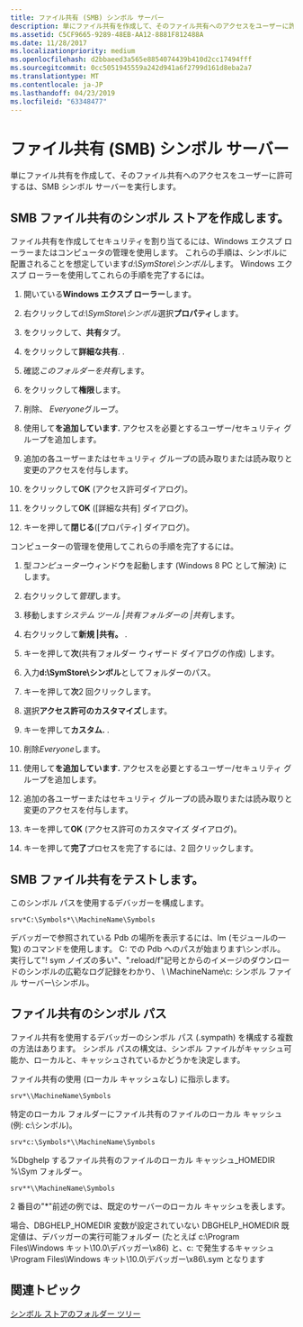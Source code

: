 ```yaml
---
title: ファイル共有 (SMB) シンボル サーバー
description: 単にファイル共有を作成して、そのファイル共有へのアクセスをユーザーに許可するは、SMB シンボル サーバーを実行します。
ms.assetid: C5CF9665-9289-48EB-AA12-8881F812488A
ms.date: 11/28/2017
ms.localizationpriority: medium
ms.openlocfilehash: d2bbaeed3a565e8854074439b410d2cc17494fff
ms.sourcegitcommit: 0cc5051945559a242d941a6f2799d161d8eba2a7
ms.translationtype: MT
ms.contentlocale: ja-JP
ms.lasthandoff: 04/23/2019
ms.locfileid: "63348477"
---
```

# <a name="file-share-smb-symbol-server"></a>ファイル共有 (SMB) シンボル サーバー


単にファイル共有を作成して、そのファイル共有へのアクセスをユーザーに許可するは、SMB シンボル サーバーを実行します。

## <a name="span-idcreatingasmbfilesharesymbolstorespanspan-idcreatingasmbfilesharesymbolstorespanspan-idcreatingasmbfilesharesymbolstorespancreating-a-smb-file-share-symbol-store"></a><span id="Creating_a_SMB_File_Share_Symbol_Store_"></span><span id="creating_a_smb_file_share_symbol_store_"></span><span id="CREATING_A_SMB_FILE_SHARE_SYMBOL_STORE_"></span>SMB ファイル共有のシンボル ストアを作成します。


ファイル共有を作成してセキュリティを割り当てるには、Windows エクスプ ローラーまたはコンピュータの管理を使用します。 これらの手順は、シンボルに配置されることを想定しています*d:\\SymStore\\シンボル*します。 Windows エクスプ ローラーを使用してこれらの手順を完了するには。

1. 開いている**Windows エクスプ ローラー**します。

2. 右クリックして*d:\\SymStore\\シンボル*選択**プロパティ**します。

3. をクリックして、**共有**タブ。

4. をクリックして**詳細な共有**. .

5. 確認*このフォルダーを共有*します。

6. をクリックして**権限**します。

7. 削除、 *Everyone*グループ。

8. 使用して**を追加しています.** アクセスを必要とするユーザー/セキュリティ グループを追加します。

9. 追加の各ユーザーまたはセキュリティ グループの読み取りまたは読み取りと変更のアクセスを付与します。

10. をクリックして**OK** (アクセス許可ダイアログ)。

11. をクリックして**OK** ([詳細な共有] ダイアログ)。

12. キーを押して**閉じる**([プロパティ] ダイアログ)。

コンピューターの管理を使用してこれらの手順を完了するには。

1. 型*コンピューター*ウィンドウを起動します (Windows 8 PC として解決) にします。

2. 右クリックして*管理*します。

3. 移動します*システム ツール |共有フォルダーの |共有*します。

4. 右クリックして**新規 |共有。** .

5. キーを押して**次**(共有フォルダー ウィザード ダイアログの作成) します。

6. 入力**d:\\SymStore\\シンボル**としてフォルダーのパス。

7. キーを押して**次**2 回クリックします。

8. 選択**アクセス許可のカスタマイズ**します。

9. キーを押して**カスタム.** .

10. 削除*Everyone*します。

11. 使用して**を追加しています.** アクセスを必要とするユーザー/セキュリティ グループを追加します。

12. 追加の各ユーザーまたはセキュリティ グループの読み取りまたは読み取りと変更のアクセスを付与します。

13. キーを押して**OK** (アクセス許可のカスタマイズ ダイアログ)。

14. キーを押して**完了**プロセスを完了するには、2 回クリックします。

## <a name="span-idtestthesmbfilesharespanspan-idtestthesmbfilesharespanspan-idtestthesmbfilesharespantest-the-smb-file-share"></a><span id="Test_The_SMB_File_Share"></span><span id="test_the_smb_file_share"></span><span id="TEST_THE_SMB_FILE_SHARE"></span>SMB ファイル共有をテストします。


このシンボル パスを使用するデバッガーを構成します。

```text
srv*C:\Symbols*\\MachineName\Symbols
```

デバッガーで参照されている Pdb の場所を表示するには、lm (モジュールの一覧) のコマンドを使用します。 C: での Pdb へのパスが始まります\\シンボル。 実行して"! sym ノイズの多い"、".reload/f"記号とからのイメージのダウンロードのシンボルの広範なログ記録をわかり、 \\ \\MachineName\\c: シンボル ファイル サーバー\\シンボル。

## <a name="span-idfilesharesymbolpathspanspan-idfilesharesymbolpathspanspan-idfilesharesymbolpathspanfile-share-symbol-path"></a><span id="File_Share_Symbol_Path"></span><span id="file_share_symbol_path"></span><span id="FILE_SHARE_SYMBOL_PATH"></span>ファイル共有のシンボル パス


ファイル共有を使用するデバッガーのシンボル パス (.sympath) を構成する複数の方法はあります。 シンボル パスの構文は、シンボル ファイルがキャッシュ可能か、ローカルと、キャッシュされているかどうかを決定します。

ファイル共有の使用 (ローカル キャッシュなし) に指示します。

```text
srv*\\MachineName\Symbols
```

特定のローカル フォルダーにファイル共有のファイルのローカル キャッシュ (例: c:\\シンボル)。

```text
srv*c:\Symbols*\\MachineName\Symbols
```

%Dbghelp するファイル共有のファイルのローカル キャッシュ\_HOMEDIR %\\Sym フォルダー。

```text
srv**\\MachineName\Symbols
```

2 番目の"\*"前述の例では、既定のサーバーのローカル キャッシュを表します。

場合、DBGHELP\_HOMEDIR 変数が設定されていない DBGHELP\_HOMEDIR 既定値は、デバッガーの実行可能フォルダー (たとえば c:\\Program Files\\Windows キット\\10.0\\デバッガー\\x86) と、c: で発生するキャッシュ\\Program Files\\Windows キット\\10.0\\デバッガー\\x86\\.sym となります

## <a name="span-idrelatedtopicsspanrelated-topics"></a><span id="related_topics"></span>関連トピック


[シンボル ストアのフォルダー ツリー](symbol-store-folder-tree.md)

 

 






